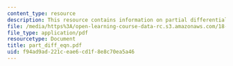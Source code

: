 ```yaml
---
content_type: resource
description: This resource contains information on partial differential equations.
file: /media/https%3A/open-learning-course-data-rc.s3.amazonaws.com/18-02-multivariable-calculus-spring-2006/f94ad9ad221ceae6cd1f8e8c70ea5a46_part_diff_eqn.pdf
file_type: application/pdf
resourcetype: Document
title: part_diff_eqn.pdf
uid: f94ad9ad-221c-eae6-cd1f-8e8c70ea5a46
---
```

